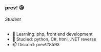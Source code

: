 ### prev! 😪
###### Student
- 🌱 Learning: php, front end development
- 🦝 Studied: python, C#, html, .NET reverse
- 📫 Discord: prev!#8593

